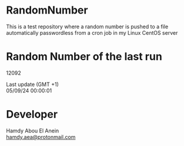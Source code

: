 # RandomNumber    
This is a test repository where a random number is pushed to a file automatically passwordless from a cron job in my Linux CentOS server    
# Random Number of the last run   
12092
      
Last update (GMT +1)    
05/09/24 00:00:01
# Developer    
Hamdy Abou El Anein   
hamdy.aea@protonmail.com
